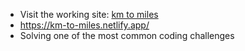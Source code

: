- Visit the working site: [km to miles](https://km-to-miles.netlify.app/)
- https://km-to-miles.netlify.app/
- Solving one of the most common coding challenges
